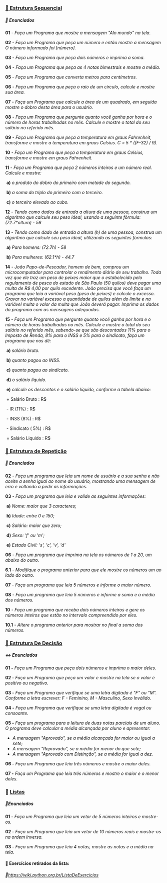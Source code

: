 ### [:file_folder: Estrutura Sequencial](https://github.com/Kmiatelli/Python-Codes/tree/master/Estrutura%20Sequencial)

##### 		:memo: Enunciados

**01** - _Faça um Programa que mostre a mensagem "Alo mundo" na tela._

**02** - _Faça um Programa que peça um número e então mostre a mensagem *O número informado foi [número]*._

**03** - _Faça um Programa que peça dois números e imprima a soma._

**04** - _Faça um Programa que peça as 4 notas bimestrais e mostre a média._

**05** - _Faça um Programa que converta metros para centímetros._

**06** - _Faça um Programa que peça o raio de um círculo, calcule e mostre sua área._

**07** - _Faça um Programa que calcule a área de um quadrado, em seguida mostre o dobro desta área para o usuário._

**08** - _Faça um Programa que pergunte quanto você ganha por hora e o número de horas trabalhadas no mês. Calcule e mostre o total do seu salário no referido mês._

**09** - _Faça um Programa que peça a temperatura em graus Fahrenheit, transforme e mostre a temperatura em graus Celsius. C = 5 * ((F-32) / 9)._

**10** - _Faça um Programa que peça a temperatura em graus Celsius, transforme e mostre em graus Fahrenheit._

**11** - _Faça um Programa que peça 2 números inteiros e um número real. Calcule e mostre:_

​		**a)** _o produto do dobro do primeiro com metade do segundo._

​		**b)** _a soma do triplo do primeiro com o terceiro._

​		**c)** _o terceiro elevado ao cubo._

**12** - _Tendo como dados de entrada a altura de uma pessoa, construa um algoritmo que calcule seu peso ideal, usando a seguinte fórmula: (72.7*altura) - 58_

**13** - _Tendo como dado de entrada a altura (h) de uma pessoa, construa um algoritmo que calcule seu peso ideal, utilizando as seguintes fórmulas:_

​		**a)** _Para homens: (72.7*h) - 58*_

​		**b)** _Para mulheres: (62.1*h) - 44.7_

**14** - _João Papo-de-Pescador, homem de bem, comprou um microcomputador para controlar o rendimento diário de seu trabalho. Toda vez que ele traz um peso de peixes maior que o estabelecido pelo regulamento de pesca do estado de São Paulo (50 quilos) deve pagar uma multa de R$ 4,00 por quilo excedente. João precisa que você faça um programa que leia a variável *peso* (peso de peixes) e calcule o excesso. Gravar na variável *excesso* a quantidade de quilos além do limite e na variável *multa* o valor da multa que João deverá pagar. Imprima os dados do programa com as mensagens adequadas._

**15** - _Faça um Programa que pergunte quanto você ganha por hora e o número de horas trabalhadas no mês. Calcule e mostre o total do seu salário no referido mês, sabendo-se que são descontados 11% para o Imposto de Renda, 8% para o INSS e 5% para o sindicato, faça um programa que nos dê:_

​		**a)** _salário bruto._

​		**b)** _quanto pagou ao INSS._

​		**c)** _quanto pagou ao sindicato._

​		**d)** _o salário líquido._

​		**e)** _calcule os descontos e o salário líquido, conforme a tabela abaixo:_

​			+ Salário Bruto : R$

​			- IR (11%) : R$

​			- INSS (8%) : R$

​			- Sindicato ( 5%) : R$

​			= Salário Liquido : R$

### [:file_folder: Estrutura de Repetição](https://github.com/Kmiatelli/Python-Codes/tree/master/Estrutura%20Repeti%C3%A7%C3%A3o) 

##### 	:repeat: Enunciados

**02** - _Faça um programa que leia um nome de usuário e a sua senha e não aceite a senha igual ao nome do usuário, mostrando uma mensagem de erro e voltando a pedir as informações._

**03** - _Faça um programa que leia e valide as seguintes informações:_

​		**a)** _Nome: maior que 3 caracteres;_

​		**b)** _Idade: entre 0 e 150;_

​		**c)** _Salário: maior que zero;_

​		**d)** _Sexo: 'f' ou 'm';_

​		**e)** _Estado Civil: 's', 'c', 'v', 'd'_

**06** - _Faça um programa que imprima na tela os números de 1 a 20, um abaixo do outro._

**6.1** - _Modifique o programa anterior para que ele mostre os números um ao lado do outro._

**07** - _Faça um programa que leia 5 números e informe o maior número._

**08** - _Faça um programa que leia 5 números e informe a soma e a média dos números._

**10** - _Faça um programa que receba dois números inteiros e gere os números inteiros que estão no intervalo compreendido por eles._

**10.1** - _Altere o programa anterior para mostrar no final a soma dos números._

### [:file_folder: Estrutura De Decisão](https://github.com/Kmiatelli/Python-Codes/tree/master/Estrutura%20Decis%C3%A3o)

##### :left_right_arrow: Enunciados

**01 -** _Faça um Programa que peça dois números e imprima o maior deles._

**02 -** _Faça um Programa que peça um valor e mostre na tela se o valor é positivo ou negativo._

**03 -** _Faça um Programa que verifique se uma letra digitada é "F" ou "M". Conforme a letra escrever: F - Feminino, M - Masculino, Sexo Inválido._

**04 -** _Faça um Programa que verifique se uma letra digitada é vogal ou consoante._

**05 -** _Faça um programa para a leitura de duas notas parciais de um aluno. O programa deve calcular a média alcançada por aluno e apresentar:_

- _A mensagem "Aprovado", se a média alcançada for maior ou igual a sete;_
- _A mensagem "Reprovado", se a média for menor do que sete;_
- _A mensagem "Aprovado com Distinção", se a média for igual a dez._

**06 -** _Faça um Programa que leia três números e mostre o maior deles._

**07 -** _Faça um Programa que leia três números e mostre o maior e o menor deles._



### :file_folder: [Listas](https://github.com/Kmiatelli/Python-Codes/tree/master/Listas)

##### :bookmark_tabs:Enunciados

**01 -** _Faça um Programa que leia um vetor de 5 números inteiros e mostre-os._

**02 -** _Faça um Programa que leia um vetor de 10 números reais e mostre-os na ordem inversa._

**03 -** _Faça um Programa que leia 4 notas, mostre as notas e a média na tela._



#### :mag_right: Exercícios retirados da lista: 

###### :link:https://wiki.python.org.br/ListaDeExercicios














